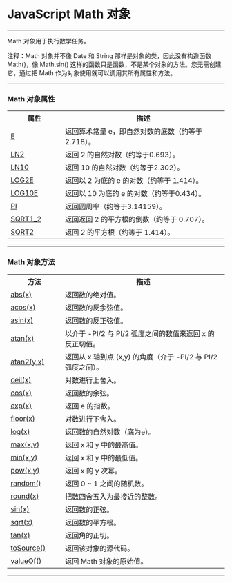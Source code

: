 # JavaScript Math 对象

---

Math 对象用于执行数学任务。

注释：Math 对象并不像 Date 和 String 那样是对象的类，因此没有构造函数 Math()，像 Math.sin() 这样的函数只是函数，不是某个对象的方法。您无需创建它，通过把 Math 作为对象使用就可以调用其所有属性和方法。

---

### Math 对象属性

<table class="dataintable">
  <tr>
    <th style="width:25%">属性</th>
    <th>描述</th>
  </tr>

  <tr>
    <td><a href="/jsref/jsref_e.asp">E</a></td>
    <td>返回算术常量 e，即自然对数的底数（约等于2.718）。</td>
  </tr>

  <tr>
    <td><a href="/jsref/jsref_ln2.asp">LN2</a></td>
    <td>返回 2 的自然对数（约等于0.693）。</td>
  </tr>

  <tr>
    <td><a href="/jsref/jsref_ln10.asp">LN10</a></td>
    <td>返回 10 的自然对数（约等于2.302）。</td>
  </tr>

  <tr>
    <td><a href="/jsref/jsref_log2e.asp">LOG2E</a></td>
    <td>返回以 2 为底的 e 的对数（约等于 1.414）。</td>
  </tr>

  <tr>
    <td><a href="/jsref/jsref_log10e.asp">LOG10E</a></td>
    <td>返回以 10 为底的 e 的对数（约等于0.434）。</td>
  </tr>

  <tr>
    <td><a href="/jsref/jsref_pi.asp">PI</a></td>
    <td>返回圆周率（约等于3.14159）。</td>
  </tr>

  <tr>
    <td><a href="/jsref/jsref_sqrt1_2.asp">SQRT1_2</a></td>
    <td>返回返回 2 的平方根的倒数（约等于 0.707）。</td>
  </tr>

  <tr>
    <td><a href="/jsref/jsref_sqrt2.asp">SQRT2</a></td>
    <td>返回 2 的平方根（约等于 1.414）。</td>
  </tr>
</table>

---

### Math 对象方法

<table class="dataintable">
  <tr>
    <th style="width:25%">方法</th>
    <th>描述</th>
  </tr>

  <tr>
    <td><a href="/jsref/jsref_abs.asp">abs(x)</a></td>
    <td>返回数的绝对值。</td>
  </tr>

  <tr>
    <td><a href="/jsref/jsref_acos.asp">acos(x)</a></td>
    <td>返回数的反余弦值。</td>
  </tr>

  <tr>
    <td><a href="/jsref/jsref_asin.asp">asin(x)</a></td>
    <td>返回数的反正弦值。</td>
  </tr>

  <tr>
    <td><a href="/jsref/jsref_atan.asp">atan(x)</a></td>
    <td>以介于 -PI/2 与 PI/2 弧度之间的数值来返回 x 的反正切值。</td>
  </tr>

  <tr>
    <td><a href="/jsref/jsref_atan2.asp">atan2(y,x)</a></td>
    <td>返回从 x 轴到点 (x,y) 的角度（介于 -PI/2 与 PI/2 弧度之间）。</td>
  </tr>

  <tr>
    <td><a href="/jsref/jsref_ceil.asp">ceil(x)</a></td>
    <td>对数进行上舍入。</td>
  </tr>

  <tr>
    <td><a href="/jsref/jsref_cos.asp">cos(x)</a></td>
    <td>返回数的余弦。</td>
  </tr>

  <tr>
    <td><a href="/jsref/jsref_exp.asp">exp(x)</a></td>
    <td>返回 e 的指数。</td>
  </tr>

  <tr>
    <td><a href="/jsref/jsref_floor.asp">floor(x)</a></td>
    <td>对数进行下舍入。</td>
  </tr>

  <tr>
    <td><a href="/jsref/jsref_log.asp">log(x)</a></td>
    <td>返回数的自然对数（底为e）。</td>
  </tr>

  <tr>
    <td><a href="/jsref/jsref_max.asp">max(x,y)</a></td>
    <td>返回 x 和 y 中的最高值。</td>
  </tr>

  <tr>
    <td><a href="/jsref/jsref_min.asp">min(x,y)</a></td>
    <td>返回 x 和 y 中的最低值。</td>
  </tr>

  <tr>
    <td><a href="/jsref/jsref_pow.asp">pow(x,y)</a></td>
    <td>返回 x 的 y 次幂。</td>
  </tr>

  <tr>
    <td><a href="/jsref/jsref_random.asp">random()</a></td>
    <td>返回 0 ~ 1 之间的随机数。</td>
  </tr>

  <tr>
    <td><a href="/jsref/jsref_round.asp">round(x)</a></td>
    <td>把数四舍五入为最接近的整数。</td>
  </tr>

  <tr>
    <td><a href="/jsref/jsref_sin.asp">sin(x)</a></td>
    <td>返回数的正弦。</td>
  </tr>

  <tr>
    <td><a href="/jsref/jsref_sqrt.asp">sqrt(x)</a></td>
    <td>返回数的平方根。</td>
  </tr>

  <tr>
    <td><a href="/jsref/jsref_tan.asp">tan(x)</a></td>
    <td>返回角的正切。</td>
  </tr>

  <tr>
    <td><a href="/jsref/jsref_tosource_math.asp">toSource()</a></td>
    <td>返回该对象的源代码。</td>
  </tr>

  <tr>
    <td><a href="/jsref/jsref_valueof_math.asp">valueOf()</a></td>
    <td>返回 Math 对象的原始值。</td>
  </tr>
</table>

---
